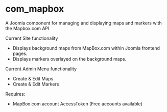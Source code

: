 # com_mapbox
A Joomla component for managing and displaying maps and markers with the Mapbox.com API

Current Site functionality 
* Displays background maps from MapBox.com within Joomla frontend pages.
* Displays markers overlayed on the background maps.

Current Admin Menu functionality
* Create & Edit Maps
* Create & Edit Markers

Requires: 
* MapBox.com account AccessToken   (Free accounts available)
